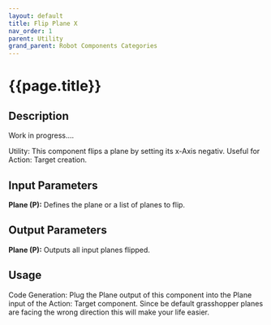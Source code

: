 ```yaml
---
layout: default
title: Flip Plane X
nav_order: 1
parent: Utility
grand_parent: Robot Components Categories
---
```


# **{{page.title}}**

## **Description**

Work in progress....

Utility: This component flips a plane by setting its x-Axis negativ. Useful for Action: Target creation.

## **Input Parameters**

**Plane (P):** Defines the plane or a list of planes to flip.

## **Output Parameters**

**Plane (P):** Outputs all input planes flipped.

## **Usage**

Code Generation: Plug the Plane output of this component into the Plane input of the Action: Target component. Since be default grasshopper planes are facing the wrong direction this will make your life easier.
